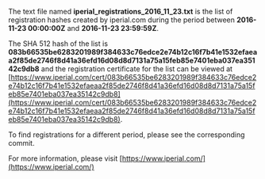 The text file named **iperial_registrations_2016_11_23.txt** is the list of registration hashes created by iperial.com during the period between **2016-11-23 00:00:00Z** and **2016-11-23 23:59:59Z**.

The SHA 512 hash of the list is **083b66535be6283201989f384633c76edce2e74b12c16f7b41e1532efaeaa2f85de2746f8d41a36efd16d08d8d7131a75a15feb85e7401eba037ea35142c9db8** and the registration certificate for the list can be viewed at [https://www.iperial.com/cert/083b66535be6283201989f384633c76edce2e74b12c16f7b41e1532efaeaa2f85de2746f8d41a36efd16d08d8d7131a75a15feb85e7401eba037ea35142c9db8](https://www.iperial.com/cert/083b66535be6283201989f384633c76edce2e74b12c16f7b41e1532efaeaa2f85de2746f8d41a36efd16d08d8d7131a75a15feb85e7401eba037ea35142c9db8).

To find registrations for a different period, please see the corresponding commit.

For more information, please visit [https://www.iperial.com/](https://www.iperial.com/)
